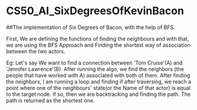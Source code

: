 # CS50_AI_SixDegreesOfKevinBacon

##The implementation of Six Degrees of Bacon, with the help of BFS. 

First, We are defining the functions of finding the neighbours and with that, we are using the BFS Approach and Finding the shortest way of 
association between the two actors.

Eg: Let's say We want to find a connection between 'Tom Cruise'(A) and 'Jennifer Lawrence'(B). After running the algo, we find the neighbors
(the people that have worked with A) associated with both of them. After finding the neighbors, I am running a loop and finding if after 
traversing, we reach a point where one of the neighbours' state(or the Name of that actor) is equal to the target node. If so, then we are 
backtracking and finding the path. The path is returned as the shortest one.
